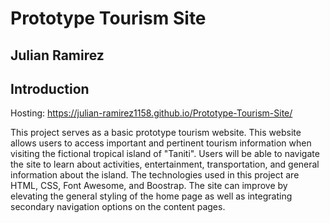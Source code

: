 # Prototype Tourism Site
## Julian Ramirez

## Introduction

Hosting: https://julian-ramirez1158.github.io/Prototype-Tourism-Site/

This project serves as a basic prototype tourism website. This website allows users to access important and pertinent tourism information when visiting the fictional tropical island of "Taniti". Users will be able to navigate the site to learn about activities, entertainment, transportation, and general information about the island. The technologies used in this project are HTML, CSS, Font Awesome, and Boostrap. The site can improve by elevating the general styling of the home page as well as integrating secondary navigation options on the content pages.